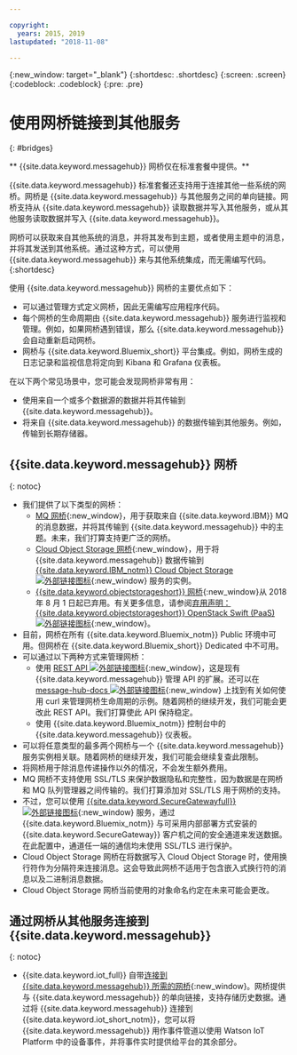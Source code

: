 ```yaml
---

copyright:
  years: 2015, 2019
lastupdated: "2018-11-08"

---
```


{:new_window: target="_blank"}
{:shortdesc: .shortdesc}
{:screen: .screen}
{:codeblock: .codeblock}
{:pre: .pre}

# 使用网桥链接到其他服务
{: #bridges}

** {{site.data.keyword.messagehub}} 网桥仅在标准套餐中提供。**
<br/>

{{site.data.keyword.messagehub}} 标准套餐还支持用于连接其他一些系统的网桥。网桥是 {{site.data.keyword.messagehub}} 与其他服务之间的单向链接。网桥支持从 {{site.data.keyword.messagehub}} 读取数据并写入其他服务，或从其他服务读取数据并写入 {{site.data.keyword.messagehub}}。

网桥可以获取来自其他系统的消息，并将其发布到主题，或者使用主题中的消息，并将其发送到其他系统。通过这种方式，可以使用 {{site.data.keyword.messagehub}} 来与其他系统集成，而无需编写代码。
{:shortdesc}

使用 {{site.data.keyword.messagehub}} 网桥的主要优点如下：  

* 可以通过管理方式定义网桥，因此无需编写应用程序代码。
* 每个网桥的生命周期由 {{site.data.keyword.messagehub}} 服务进行监视和管理。例如，如果网桥遇到错误，那么 {{site.data.keyword.messagehub}} 会自动重新启动网桥。
* 网桥与 {{site.data.keyword.Bluemix_short}} 平台集成。例如，网桥生成的日志记录和监视信息将定向到 Kibana 和 Grafana 仪表板。

在以下两个常见场景中，您可能会发现网桥非常有用：

* 使用来自一个或多个数据源的数据并将其传输到 {{site.data.keyword.messagehub}}。
* 将来自 {{site.data.keyword.messagehub}} 的数据传输到其他服务。例如，传输到长期存储器。

## {{site.data.keyword.messagehub}} 网桥
{: notoc}

* 我们提供了以下类型的网桥： 
  - [MQ 网桥](/docs/services/EventStreams/eventstreams105.html){:new_window}，用于获取来自 {{site.data.keyword.IBM}} MQ 的消息数据，并将其传输到 {{site.data.keyword.messagehub}} 中的主题。未来，我们打算支持更广泛的网桥。
  - [Cloud Object Storage 网桥](/docs/services/EventStreams/eventstreams115.html){:new_window}，用于将 {{site.data.keyword.messagehub}} 数据传输到 [{{site.data.keyword.IBM_notm}} Cloud Object Storage ![外部链接图标](../../icons/launch-glyph.svg "外部链接图标")](/docs/services/cloud-object-storage/about-cos.html){:new_window} 服务的实例。 
  - [{{site.data.keyword.objectstorageshort}} 网桥](/docs/services/EventStreams/eventstreams089.html){:new_window}从 2018 年 8 月 1 日起已弃用。有关更多信息，请参阅[弃用声明：{{site.data.keyword.objectstorageshort}} OpenStack Swift (PaaS) ![外部链接图标](../../icons/launch-glyph.svg "外部链接图标")](https://www.ibm.com/blogs/bluemix/2018/05/end-marketing-object-storage-openstack-swift-paas/){:new_window}。
* 目前，网桥在所有 {{site.data.keyword.Bluemix_notm}} Public 环境中可用。但网桥在 {{site.data.keyword.Bluemix_short}} Dedicated 中不可用。
* 可以通过以下两种方式来管理网桥：
  - 使用 [REST API ![外部链接图标](../../icons/launch-glyph.svg "外部链接图标")](https://github.com/ibm-messaging/event-streams-docs){:new_window}，这是现有 {{site.data.keyword.messagehub}} 管理 API 的扩展。还可以在 [message-hub-docs ![外部链接图标](../../icons/launch-glyph.svg "外部链接图标")](https://github.com/ibm-messaging/event-streams-docs){:new_window} 上找到有关如何使用 curl 来管理网桥生命周期的示例。随着网桥的继续开发，我们可能会更改此 REST API。我们打算使此 API 保持稳定。
  - 使用 {{site.data.keyword.Bluemix_notm}} 控制台中的 {{site.data.keyword.messagehub}} 仪表板。
* 可以将任意类型的最多两个网桥与一个 {{site.data.keyword.messagehub}} 服务实例相关联。随着网桥的继续开发，我们可能会继续复查此限制。
* 将网桥用于除消息传递操作以外的情况，不会发生额外费用。
* MQ 网桥不支持使用 SSL/TLS 来保护数据隐私和完整性，因为数据是在网桥和 MQ 队列管理器之间传输的。我们打算添加对 SSL/TLS 用于网桥的支持。 
* 不过，您可以使用 [{{site.data.keyword.SecureGatewayfull}} ![外部链接图标](../../icons/launch-glyph.svg "外部链接图标")](/docs/services/SecureGateway/index.html#getting-started-with-sg){:new_window} 服务，通过 {{site.data.keyword.Bluemix_notm}} 与可采用内部部署方式安装的 {{site.data.keyword.SecureGateway}} 客户机之间的安全通道来发送数据。在此配置中，通道任一端的通信均未使用 SSL/TLS 进行保护。
* Cloud Object Storage 网桥在将数据写入 Cloud Object Storage 时，使用换行符作为分隔符来连接消息。这会导致此网桥不适用于包含嵌入式换行符的消息以及二进制消息数据。
* Cloud Object Storage 网桥当前使用的对象命名约定在未来可能会更改。

## 通过网桥从其他服务连接到 {{site.data.keyword.messagehub}}
{: notoc}

* {{site.data.keyword.iot_full}} 自带[连接到 {{site.data.keyword.messagehub}} 所需的网桥](/docs/services/EventStreams/eventstreams119.html){:new_window}。网桥提供与 {{site.data.keyword.messagehub}} 的单向链接，支持存储历史数据。通过将 {{site.data.keyword.messagehub}} 连接到 {{site.data.keyword.iot_short_notm}}，您可以将 {{site.data.keyword.messagehub}} 用作事件管道以使用 Watson IoT Platform 中的设备事件，并将事件实时提供给平台的其余部分。 


